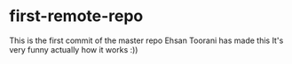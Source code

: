 # first-remote-repo
This is the first commit of the master repo
Ehsan Toorani has made this 
It's very funny actually how it works :))
